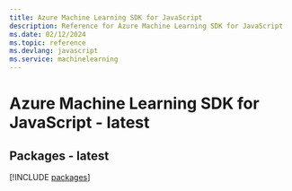 ```yaml
---
title: Azure Machine Learning SDK for JavaScript
description: Reference for Azure Machine Learning SDK for JavaScript
ms.date: 02/12/2024
ms.topic: reference
ms.devlang: javascript
ms.service: machinelearning
---
```

# Azure Machine Learning SDK for JavaScript - latest
## Packages - latest
[!INCLUDE [packages](machine-learning-index.md)]
